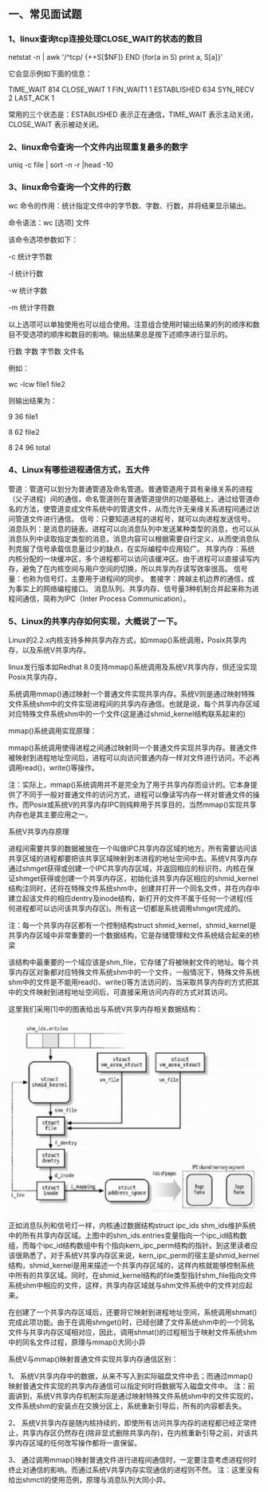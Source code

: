 ## 一、常见面试题

### 1、linux查询tcp连接处理CLOSE_WAIT的状态的数目

netstat -n | awk '/^tcp/ {++S[$NF]} END {for(a in S) print a, S[a]}' 

它会显示例如下面的信息：

TIME_WAIT 814
CLOSE_WAIT 1
FIN_WAIT1 1
ESTABLISHED 634
SYN_RECV 2
LAST_ACK 1

常用的三个状态是：ESTABLISHED 表示正在通信，TIME_WAIT 表示主动关闭，CLOSE_WAIT 表示被动关闭。



### 2、linux命令查询一个文件内出现重复最多的数字

uniq -c file | sort -n -r |head -10

### 3、linux命令查询一个文件的行数

wc 命令的作用：统计指定文件中的字节数、字数、行数，并将结果显示输出。

命令语法：wc [选项] 文件

该命令选项参数如下： 

-c 统计字节数

-l 统计行数

-w 统计字数

-m 统计字符数

以上选项可以单独使用也可以组合使用。注意组合使用时输出结果的列的顺序和数目不受选项的顺序和数目的影响。输出结果总是按下述顺序进行显示的。

行数 字数 字节数 文件名

例如： 

wc -lcw file1 file2

则输出结果为：

9 36 file1 

8 62 file2 

8 24 96 total

### 4、Linux有哪些进程通信方式，五大件

管道：管道可以划分为普通管道及命名管道。普通管道用于具有亲缘关系的进程（父子进程）间的通信，命名管道则在普通管道提供的功能基础上，通过给管道命名的方法，使管道变成文件系统中的管道文件，从而允许无亲缘关系进程间通过访问管道文件进行通信。
信号：只要知道进程的进程号，就可以向进程发送信号。
消息队列：是消息的链表。进程可以向消息队列中发送某种类型的消息，也可以从消息队列中读取指定类型的消息，消息内容可以根据需要自行定义，从而使消息队列克服了信号承载信息量过少的缺点，在实际编程中应用较广。
共享内存：系统内核分配的一块缓冲区，多个进程都可以访问该缓冲区。由于进程可以直接读写内存，避免了在内核空间与用户空间的切换，所以共享内存读写效率很高。
信号量：也称为信号灯，主要用于进程间的同步。
套接字：跨越主机边界的通信，成为事实上的网络编程接口。
消息队列、共享内存、信号量3种机制合并起来称为进程间通信，简称为IPC（Inter Process Communication）。

### 5、Linux的共享内存如何实现，大概说了一下。

Linux的2.2.x内核支持多种共享内存方式，如mmap()系统调用，Posix共享内存，以及系统V共享内存。

linux发行版本如Redhat 8.0支持mmap()系统调用及系统V共享内存，但还没实现Posix共享内存，

系统调用mmap()通过映射一个普通文件实现共享内存。系统V则是通过映射特殊文件系统shm中的文件实现进程间的共享内存通信。也就是说，每个共享内存区域对应特殊文件系统shm中的一个文件(这是通过shmid_kernel结构联系起来的)

mmap()系统调用实现原理：

mmap()系统调用使得进程之间通过映射同一个普通文件实现共享内存。普通文件被映射到进程地址空间后，进程可以向访问普通内存一样对文件进行访问，不必再调用read()，write()等操作。

注：实际上，mmap()系统调用并不是完全为了用于共享内存而设计的。它本身提供了不同于一般对普通文件的访问方式，进程可以像读写内存一样对普通文件的操作。而Posix或系统V的共享内存IPC则纯粹用于共享目的，当然mmap()实现共享内存也是其主要应用之一。

系统V共享内存原理

进程间需要共享的数据被放在一个叫做IPC共享内存区域的地方，所有需要访问该共享区域的进程都要把该共享区域映射到本进程的地址空间中去。系统V共享内存通过shmget获得或创建一个IPC共享内存区域，并返回相应的标识符。内核在保证shmget获得或创建一个共享内存区，初始化该共享内存区相应的shmid_kernel结构注同时，还将在特殊文件系统shm中，创建并打开一个同名文件，并在内存中建立起该文件的相应dentry及inode结构，新打开的文件不属于任何一个进程(任何进程都可以访问该共享内存区)。所有这一切都是系统调用shmget完成的。

注：每一个共享内存区都有一个控制结构struct shmid_kernel，shmid_kernel是共享内存区域中非常重要的一个数据结构，它是存储管理和文件系统结合起来的桥梁

该结构中最重要的一个域应该是shm_file，它存储了将被映射文件的地址。每个共享内存区对象都对应特殊文件系统shm中的一个文件，一般情况下，特殊文件系统shm中的文件是不能用read()、write()等方法访问的，当采取共享内存的方式把其中的文件映射到进程地址空间后，可直接采用访问内存的方式对其访问。

这里我们采用[1]中的图表给出与系统V共享内存相关数据结构：

<img src="image-20211014161814540.png" alt="image-20211014161814540" style="zoom:50%;" />

正如消息队列和信号灯一样，内核通过数据结构struct ipc_ids shm_ids维护系统中的所有共享内存区域。上图中的shm_ids.entries变量指向一个ipc_id结构数组，而每个ipc_id结构数组中有个指向kern_ipc_perm结构的指针。到这里读者应该很熟悉了，对于系统V共享内存区来说，kern_ipc_perm的宿主是shmid_kernel结构，shmid_kernel是用来描述一个共享内存区域的，这样内核就能够控制系统中所有的共享区域。同时，在shmid_kernel结构的file类型指针shm_file指向文件系统shm中相应的文件，这样，共享内存区域就与shm文件系统中的文件对应起来。

在创建了一个共享内存区域后，还要将它映射到进程地址空间，系统调用shmat()完成此项功能。由于在调用shmget()时，已经创建了文件系统shm中的一个同名文件与共享内存区域相对应，因此，调用shmat()的过程相当于映射文件系统shm中的同名文件过程，原理与mmap()大同小异

系统V与mmap()映射普通文件实现共享内存通信区别：

1、 系统V共享内存中的数据，从来不写入到实际磁盘文件中去；而通过mmap()映射普通文件实现的共享内存通信可以指定何时将数据写入磁盘文件中。 注：前面讲到，系统V共享内存机制实际是通过映射特殊文件系统shm中的文件实现的，文件系统shm的安装点在交换分区上，系统重新引导后，所有的内容都丢失。

2、 系统V共享内存是随内核持续的，即使所有访问共享内存的进程都已经正常终止，共享内存区仍然存在(除非显式删除共享内存)，在内核重新引导之前，对该共享内存区域的任何改写操作都将一直保留。

3、 通过调用mmap()映射普通文件进行进程间通信时，一定要注意考虑进程何时终止对通信的影响。而通过系统V共享内存实现通信的进程则不然。 注：这里没有给出shmctl的使用范例，原理与消息队列大同小异。





